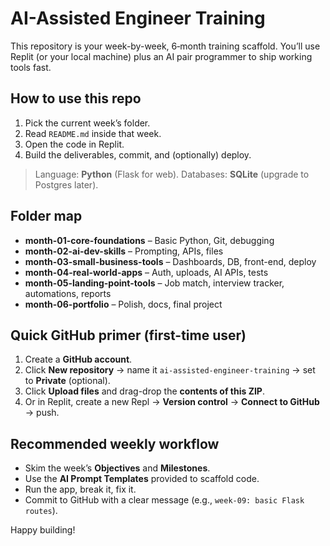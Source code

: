 # AI-Assisted Engineer Training

This repository is your week-by-week, 6‑month training scaffold. You’ll use Replit (or your local machine) plus an AI pair programmer to ship working tools fast.

## How to use this repo
1. Pick the current week’s folder.
2. Read `README.md` inside that week.
3. Open the code in Replit.
4. Build the deliverables, commit, and (optionally) deploy.

> Language: **Python** (Flask for web). Databases: **SQLite** (upgrade to Postgres later).

## Folder map
- **month-01-core-foundations** – Basic Python, Git, debugging
- **month-02-ai-dev-skills** – Prompting, APIs, files
- **month-03-small-business-tools** – Dashboards, DB, front-end, deploy
- **month-04-real-world-apps** – Auth, uploads, AI APIs, tests
- **month-05-landing-point-tools** – Job match, interview tracker, automations, reports
- **month-06-portfolio** – Polish, docs, final project

## Quick GitHub primer (first-time user)
1. Create a **GitHub account**.
2. Click **New repository** → name it `ai-assisted-engineer-training` → set to **Private** (optional).
3. Click **Upload files** and drag-drop the **contents of this ZIP**.
4. Or in Replit, create a new Repl → **Version control** → **Connect to GitHub** → push.

## Recommended weekly workflow
- Skim the week’s **Objectives** and **Milestones**.
- Use the **AI Prompt Templates** provided to scaffold code.
- Run the app, break it, fix it.
- Commit to GitHub with a clear message (e.g., `week-09: basic Flask routes`).

Happy building!